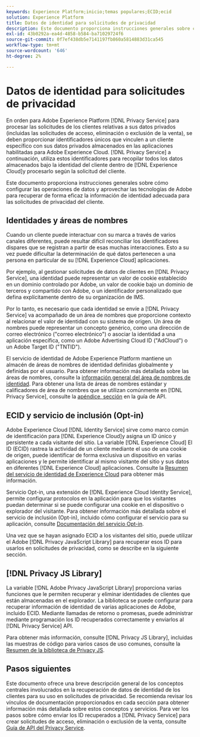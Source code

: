 ```yaml
---
keywords: Experience Platform;inicio;temas populares;ECID;ecid
solution: Experience Platform
title: Datos de identidad para solicitudes de privacidad
description: Este documento proporciona instrucciones generales sobre cómo configurar las operaciones de datos y aprovechar las tecnologías de Adobe para recuperar de forma eficaz la información de identidad adecuada para las solicitudes de privacidad del cliente.
exl-id: 43b0292a-ea4d-4858-b584-ba71029724f6
source-git-commit: 0f7ef438db5e7141197fb860a5814883d31ca545
workflow-type: tm+mt
source-wordcount: '646'
ht-degree: 2%

---
```


# Datos de identidad para solicitudes de privacidad

En orden para Adobe Experience Platform [!DNL Privacy Service] para procesar las solicitudes de los clientes relativas a sus datos privados (incluidas las solicitudes de acceso, eliminación o exclusión de la venta), se deben proporcionar identificadores únicos que vinculen a un cliente específico con sus datos privados almacenados en las aplicaciones habilitadas para Adobe Experience Cloud. [!DNL Privacy Service] a continuación, utiliza estos identificadores para recopilar todos los datos almacenados bajo la identidad del cliente dentro de [!DNL Experience Cloud]y procesarlo según la solicitud del cliente.

Este documento proporciona instrucciones generales sobre cómo configurar las operaciones de datos y aprovechar las tecnologías de Adobe para recuperar de forma eficaz la información de identidad adecuada para las solicitudes de privacidad del cliente.

## Identidades y áreas de nombres

Cuando un cliente puede interactuar con su marca a través de varios canales diferentes, puede resultar difícil reconciliar los identificadores dispares que se registran a partir de esas muchas interacciones. Esto a su vez puede dificultar la determinación de qué datos pertenecen a una persona en particular de su [!DNL Experience Cloud] aplicaciones.

Por ejemplo, al gestionar solicitudes de datos de clientes en [!DNL Privacy Service], una identidad puede representar un valor de cookie establecido en un dominio controlado por Adobe, un valor de cookie bajo un dominio de terceros y compartido con Adobe, o un identificador personalizado que defina explícitamente dentro de su organización de IMS.

Por lo tanto, es necesario que cada identidad se envíe a [!DNL Privacy Service] va acompañado de un área de nombres que proporcione contexto al relacionar el valor de identidad con su sistema de origen. Un área de nombres puede representar un concepto genérico, como una dirección de correo electrónico (&quot;correo electrónico&quot;) o asociar la identidad a una aplicación específica, como un Adobe Advertising Cloud ID (&quot;AdCloud&quot;) o un Adobe Target ID (&quot;TNTID&quot;).

El servicio de identidad de Adobe Experience Platform mantiene un almacén de áreas de nombres de identidad definidas globalmente y definidas por el usuario. Para obtener información más detallada sobre las áreas de nombres, consulte la [información general del área de nombres de identidad](../identity-service/namespaces.md). Para obtener una lista de áreas de nombres estándar y calificadores de área de nombres que se utilizan comúnmente en [!DNL Privacy Service], consulte la [apéndice, sección](api/appendix.md) en la guía de API.

## ECID y servicio de inclusión (Opt-in)

Adobe Experience Cloud [!DNL Identity Service] sirve como marco común de identificación para [!DNL Experience Cloud]y asigna un ID único y persistente a cada visitante del sitio. La variable [!DNL Experience Cloud] El ID (ECID) rastrea la actividad de un cliente mediante el uso de una cookie de origen, puede identificar de forma exclusiva un dispositivo en varias aplicaciones y le permite identificar al mismo visitante del sitio y sus datos en diferentes [!DNL Experience Cloud] aplicaciones. Consulte la [Resumen del servicio de identidad de Experience Cloud](https://experienceleague.adobe.com/docs/id-service/using/intro/overview.html?lang=es) para obtener más información.

Servicio Opt-in, una extensión de [!DNL Experience Cloud Identity Service], permite configurar protocolos en la aplicación para que los visitantes puedan determinar si se puede configurar una cookie en el dispositivo o explorador del visitante. Para obtener información más detallada sobre el servicio de inclusión (Opt-in), incluido cómo configurar el servicio para su aplicación, consulte [Documentación del servicio Opt-in](https://experienceleague.adobe.com/docs/id-service/using/implementation/opt-in-service/optin-overview.html?lang=es).

Una vez que se hayan asignado ECID a los visitantes del sitio, puede utilizar el Adobe [!DNL Privacy JavaScript Library] para recuperar esos ID para usarlos en solicitudes de privacidad, como se describe en la siguiente sección.

## [!DNL Privacy JS Library]

La variable [!DNL Adobe Privacy JavaScript Library] proporciona varias funciones que le permiten recuperar y eliminar identidades de clientes que están almacenadas en el explorador. La biblioteca se puede configurar para recuperar información de identidad de varias aplicaciones de Adobe, incluido ECID. Mediante llamadas de retorno o promesas, puede administrar mediante programación los ID recuperados correctamente y enviarlos al [!DNL Privacy Service] API.

Para obtener más información, consulte [!DNL Privacy JS Library], incluidas las muestras de código para varios casos de uso comunes, consulte la [Resumen de la biblioteca de Privacy JS](js-library.md).

## Pasos siguientes

Este documento ofrece una breve descripción general de los conceptos centrales involucrados en la recuperación de datos de identidad de los clientes para su uso en solicitudes de privacidad. Se recomienda revisar los vínculos de documentación proporcionados en cada sección para obtener información más detallada sobre estos conceptos y servicios. Para ver los pasos sobre cómo enviar los ID recuperados a [!DNL Privacy Service] para crear solicitudes de acceso, eliminación o exclusión de la venta, consulte [Guía de API del Privacy Service](api/overview.md).
